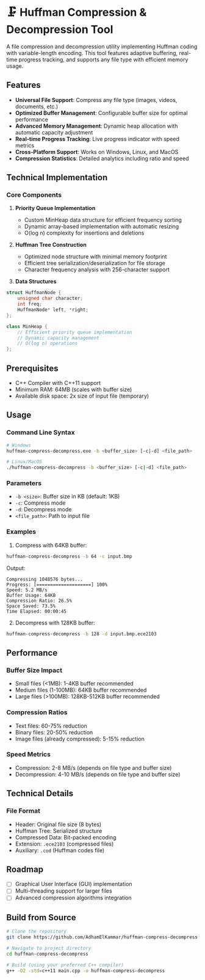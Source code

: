 # 🗜️ Huffman Compression & Decompression Tool

A file compression and decompression utility implementing Huffman coding with variable-length encoding. This tool features adaptive buffering, real-time progress tracking, and supports any file type with efficient memory usage.

## Features

- **Universal File Support**: Compress any file type (images, videos, documents, etc.)
- **Optimized Buffer Management**: Configurable buffer size for optimal performance
- **Advanced Memory Management**: Dynamic heap allocation with automatic capacity adjustment
- **Real-time Progress Tracking**: Live progress indicator with speed metrics
- **Cross-Platform Support**: Works on Windows, Linux, and MacOS
- **Compression Statistics**: Detailed analytics including ratio and speed

## Technical Implementation

### Core Components

1. **Priority Queue Implementation**
   - Custom MinHeap data structure for efficient frequency sorting
   - Dynamic array-based implementation with automatic resizing
   - O(log n) complexity for insertions and deletions

2. **Huffman Tree Construction**
   - Optimized node structure with minimal memory footprint
   - Efficient tree serialization/deserialization for file storage
   - Character frequency analysis with 256-character support

3. **Data Structures**
```cpp
struct HuffmanNode {
    unsigned char character;
    int freq;
    HuffmanNode* left, *right;
};

class MinHeap {
    // Efficient priority queue implementation
    // Dynamic capacity management
    // O(log n) operations
};
```

## Prerequisites

- C++ Compiler with C++11 support
- Minimum RAM: 64MB (scales with buffer size)
- Available disk space: 2x size of input file (temporary)

## Usage

### Command Line Syntax

```bash
# Windows
huffman-compress-decompress.exe -b <buffer_size> [-c|-d] <file_path>

# Linux/MacOS
./huffman-compress-decompress -b <buffer_size> [-c|-d] <file_path>
```

### Parameters

- `-b <size>`: Buffer size in KB (default: 1KB)
- `-c`: Compress mode
- `-d`: Decompress mode
- `<file_path>`: Path to input file

### Examples

1. Compress with 64KB buffer:
```bash
huffman-compress-decompress -b 64 -c input.bmp
```
Output:
```
Compressing 1048576 bytes...
Progress: [====================] 100%
Speed: 5.2 MB/s
Buffer Usage: 64KB
Compression Ratio: 26.5%
Space Saved: 73.5%
Time Elapsed: 00:00:45
```

2. Decompress with 128KB buffer:
```bash
huffman-compress-decompress -b 128 -d input.bmp.ece2103
```

## Performance

### Buffer Size Impact
- Small files (<1MB): 1-4KB buffer recommended
- Medium files (1-100MB): 64KB buffer recommended
- Large files (>100MB): 128KB-512KB buffer recommended

### Compression Ratios
- Text files: 60-75% reduction
- Binary files: 20-50% reduction
- Image files (already compressed): 5-15% reduction

### Speed Metrics
- Compression: 2-8 MB/s (depends on file type and buffer size)
- Decompression: 4-10 MB/s (depends on file type and buffer size)

## Technical Details

### File Format
- Header: Original file size (8 bytes)
- Huffman Tree: Serialized structure
- Compressed Data: Bit-packed encoding
- Extension: `.ece2103` (compressed files)
- Auxiliary: `.cod` (Huffman codes file)


## Roadmap

- [ ] Graphical User Interface (GUI) implementation
- [ ] Multi-threading support for larger files
- [ ] Advanced compression algorithms integration

## Build from Source

```bash
# Clone the repository
git clone https://github.com/AdhamElKammar/huffman-compress-decompress.git

# Navigate to project directory
cd huffman-compress-decompress

# Build (using your preferred C++ compiler)
g++ -O2 -std=c++11 main.cpp -o huffman-compress-decompress
```
